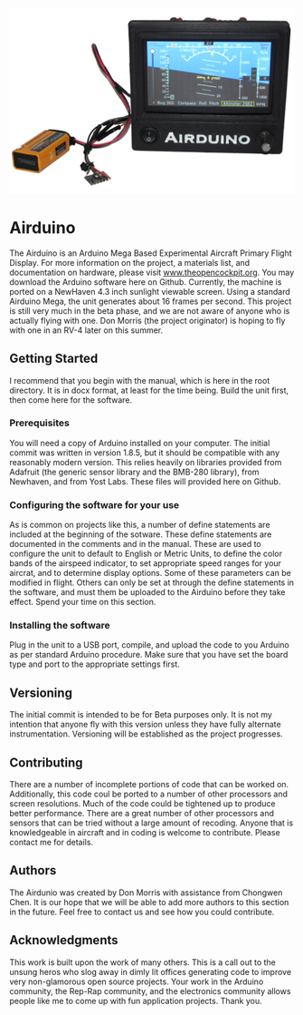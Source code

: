 ![Picture of Airduino Unit](Airduino_Pic.jpg)
# Airduino
The Airduino is an Arduino Mega Based Experimental Aircraft Primary Flight Display.  For more information on the project, a materials list, and documentation on hardware, please visit www.theopencockpit.org.  You may download the Arduino software here on Github.  Currently, the machine is ported on a NewHaven 4.3 inch sunlight viewable screen.  Using a standard Airduino Mega, the unit generates about 16 frames per second.  This project is still very much in the beta phase, and we are not aware of anyone who is actually flying with one.  Don Morris (the project originator) is hoping to fly with one in an RV-4 later on this summer.
## Getting Started
I recommend that you begin with the manual, which is here in the root directory.  It is in docx format, at least for the time being.  Build the unit first, then come here for the software.
### Prerequisites
You will need a copy of Arduino installed on your computer.  The initial commit was written in version 1.8.5, but it should be compatible with any reasonably modern version.  This relies heavily on libraries provided from Adafruit (the generic sensor library and the BMB-280 library), from Newhaven, and from Yost Labs.  These files will provided here on Github. 
### Configuring the software for your use 
As is common on projects like this, a number of define statements are included at the beginning of the sotware.  These define statements are documented in the comments and in the manual.  These are used to configure the unit to default to English or Metric Units, to define the color bands of the airspeed indicator, to set appropriate speed ranges for your aircrat, and to determine display options.  Some of these parameters can be modified in flight.  Others can only be set at through the define statements in the software, and must them be uploaded to the Airduino before they take effect.  Spend your time on this section.
### Installing the software
Plug in the unit to a USB port, compile, and upload the code to you Arduino as per standard Arduino procedure.  Make sure that you have set the board type and port to the appropriate settings first.
## Versioning
The initial commit is intended to be for Beta purposes only.  It is not my intention that anyone fly with this version unless they have fully alternate instrumentation.  Versioning will be established as the project progresses.
## Contributing
There are a number of incomplete portions of code that can be worked on.  Additionally, this code coul be ported to a number of other processors and screen resolutions.  Much of the code could be tightened up to produce better performance.  There are a great number of other processors and sensors that can be tried without a large amount of recoding.  Anyone that is knowledgeable in aircraft and in coding is welcome to contribute.  Please contact me for details.
## Authors
The Airdunio was created by Don Morris with assistance from Chongwen Chen.  It is our hope that we will be able to add more authors to this section in the future.  Feel free to contact us and see how you could contribute.
## Acknowledgments
This work is built upon the work of many others.  This is a call out to the unsung heros who slog away in dimly lit offices generating code to improve very non-glamorous open source projects.  Your work in the Arduino community, the Rep-Rap community, and the electronics community allows people like me to come up with fun application projects.  Thank you.

